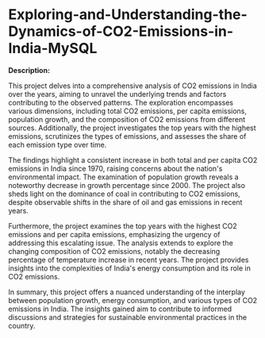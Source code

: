# Exploring-and-Understanding-the-Dynamics-of-CO2-Emissions-in-India-MySQL  

**Description:**  

This project delves into a comprehensive analysis of CO2 emissions in India over the years, aiming to unravel the underlying trends and factors contributing to the observed patterns. The exploration encompasses various dimensions, including total CO2 emissions, per capita emissions, population growth, and the composition of CO2 emissions from different sources. Additionally, the project investigates the top years with the highest emissions, scrutinizes the types of emissions, and assesses the share of each emission type over time.

The findings highlight a consistent increase in both total and per capita CO2 emissions in India since 1970, raising concerns about the nation's environmental impact. The examination of population growth reveals a noteworthy decrease in growth percentage since 2000. The project also sheds light on the dominance of coal in contributing to CO2 emissions, despite observable shifts in the share of oil and gas emissions in recent years.

Furthermore, the project examines the top years with the highest CO2 emissions and per capita emissions, emphasizing the urgency of addressing this escalating issue. The analysis extends to explore the changing composition of CO2 emissions, notably the decreasing percentage of temperature increase in recent years. The project provides insights into the complexities of India's energy consumption and its role in CO2 emissions.

In summary, this project offers a nuanced understanding of the interplay between population growth, energy consumption, and various types of CO2 emissions in India. The insights gained aim to contribute to informed discussions and strategies for sustainable environmental practices in the country.
